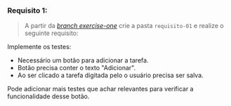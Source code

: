 ###  Requisito 1:
> A partir da _[branch exercise-one](https://github.com/tryber/exercise-todo-list/tree/exercise-one)_ crie a pasta `requisito-01` e realize o seguinte requisito:

Implemente os testes:

* Necessário um botão para adicionar a tarefa.
* Botão precisa conter o texto "Adicionar".
* Ao ser clicado a tarefa digitada pelo o usuário precisa ser salva.

Pode adicionar mais testes que achar relevantes para verificar a funcionalidade desse botão.


